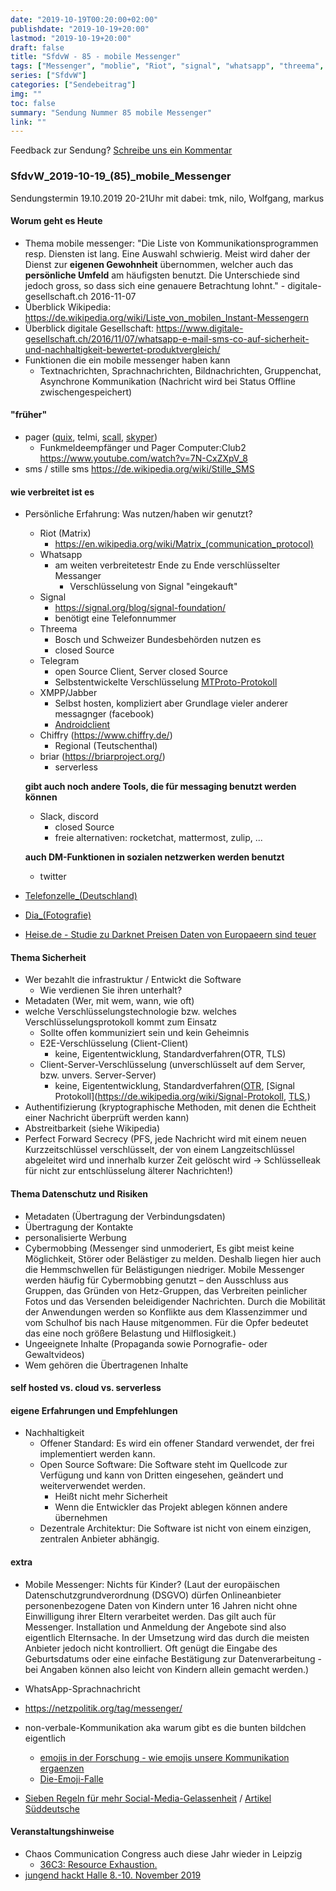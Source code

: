 ```yaml
---
date: "2019-10-19T00:20:00+02:00"
publishdate: "2019-10-19+20:00"
lastmod: "2019-10-19+20:00"
draft: false
title: "SfdvW - 85 - mobile Messenger"
tags: ["Messenger", "moblie", "Riot", "signal", "whatsapp", "threema", "telegram", "XMPP/jabber", "chiffry", "briar", "slack", "discord", "twitter"]
series: ["SfdvW"]
categories: ["Sendebeitrag"]
img: ""
toc: false
summary: "Sendung Nummer 85 mobile Messenger"
link: ""
---
```


<div id="example"></div>
<script src="https://cdn.podlove.org/web-player/embed.js"></script>

<script>
  podlovePlayer('#example', '/blog/sfdvw85.json');
</script>

Feedback zur Sendung?
[Schreibe uns ein Kommentar](mailto:SfdvW@radiocorax.de)

### SfdvW_2019-10-19_(85)_mobile_Messenger
Sendungstermin 19.10.2019 20-21Uhr
mit dabei: tmk, nilo, Wolfgang, markus

#### Worum geht es Heute
* Thema mobile messenger: "Die Liste von Kommunikationsprogrammen resp. Diensten ist lang. Eine Auswahl schwierig. Meist wird daher der Dienst zur **eigenen Gewohnheit** übernommen, welcher auch das **persönliche Umfeld** am häufigsten benutzt. Die Unterschiede sind jedoch gross, so dass sich eine genauere Betrachtung lohnt." - digitale-gesellschaft.ch 2016-11-07 
* Überblick Wikipedia: https://de.wikipedia.org/wiki/Liste_von_mobilen_Instant-Messengern
* Überblick digitale Gesellschaft: https://www.digitale-gesellschaft.ch/2016/11/07/whatsapp-e-mail-sms-co-auf-sicherheit-und-nachhaltigkeit-bewertet-produktvergleich/
* Funktionen die ein mobile messenger haben kann
    * Textnachrichten, Sprachnachrichten, Bildnachrichten, Gruppenchat, Asynchrone Kommunikation (Nachricht wird bei Status Offline zwischengespeichert)

#### "früher"
* pager ([quix](https://de.wikipedia.org/wiki/Quix), telmi, [scall](https://de.wikipedia.org/wiki/Scall), [skyper](https://de.wikipedia.org/wiki/Skyper_(Pager)))
    * Funkmeldeempfänger und Pager Computer:Club2  https://www.youtube.com/watch?v=7N-CxZXpV_8
* sms / stille sms https://de.wikipedia.org/wiki/Stille_SMS

#### wie verbreitet ist es
* Persönliche Erfahrung:  Was nutzen/haben wir genutzt?
    * Riot (Matrix)
        * https://en.wikipedia.org/wiki/Matrix_(communication_protocol)
    * Whatsapp
        * am weiten verbreitetestr Ende zu Ende verschlüsselter Messanger 
            * Verschlüsselung von Signal "eingekauft"
    * Signal
        * https://signal.org/blog/signal-foundation/
        * benötigt eine Telefonnummer
    * Threema
        * Bosch und Schweizer Bundesbehörden nutzen es
        * closed Source
    * Telegram
        * open Source Client, Server closed Source
        * Selbstentwickelte Verschlüsselung [MTProto-Protokoll](https://de.wikipedia.org/wiki/Telegram#cite_note-88)
    * XMPP/Jabber
        * Selbst hosten, kompliziert aber Grundlage vieler anderer messagnger (facebook)
        * [Androidclient](https://conversations.im/)
    * Chiffry (https://www.chiffry.de/)
        * Regional (Teutschenthal)
    * briar (https://briarproject.org/)
        * serverless
    
    **gibt auch noch andere Tools, die für messaging benutzt werden können**
    
    * Slack, discord
        * closed Source
        * freie alternativen: rocketchat, mattermost, zulip, ...

    **auch DM-Funktionen in sozialen netzwerken werden benutzt**
    
    * twitter

* [Telefonzelle_(Deutschland)](https://de.wikipedia.org/wiki/Telefonzelle_(Deutschland))
* [Dia_(Fotografie)](https://de.wikipedia.org/wiki/Dia_(Fotografie))
* [Heise.de - Studie zu Darknet Preisen Daten von Europaeern sind teuer](https://www.heise.de/newsticker/meldung/Studie-zu-Darknet-Preisen-Daten-von-Europaeern-sind-teuer-4560072.html)
 

#### Thema Sicherheit
* Wer bezahlt die infrastruktur / Entwickt die Software 
    * Wie verdienen Sie ihren unterhalt?
* Metadaten (Wer, mit wem, wann, wie oft)
* welche Verschlüsselungstechnologie bzw. welches Verschlüsselungsprotokoll kommt zum Einsatz
    * Sollte offen kommuniziert sein und kein Geheimnis
    * E2E-Verschlüsselung (Client-Client)
        * keine, Eigententwicklung, Standardverfahren(OTR, TLS)
    * Client-Server-Verschlüsselung (unverschlüsselt auf dem Server, bzw. unvers. Server-Server)
        * keine, Eigententwicklung, Standardverfahren([OTR](https://de.wikipedia.org/wiki/Off-the-Record_Messaging), [Signal Protokoll](https://de.wikipedia.org/wiki/Signal-Protokoll, [TLS](https://de.wikipedia.org/wiki/Transport_Layer_Security),)
* Authentifizierung (kryptographische Methoden, mit denen die Echtheit einer Nachricht überprüft werden kann)
* Abstreitbarkeit (siehe Wikipedia)
* Perfect Forward Secrecy (PFS, jede Nachricht wird mit einem neuen Kurzzeitschlüssel verschlüsselt, der von einem Langzeitschlüssel abgeleitet wird und innerhalb kurzer Zeit gelöscht wird -> Schlüsselleak für nicht zur entschlüsselung älterer Nachrichten!)
#### Thema Datenschutz und Risiken
* Metadaten (Übertragung der Verbindungsdaten)
* Übertragung der Kontakte
* personalisierte Werbung
* Cybermobbing (Messenger sind unmoderiert, Es gibt meist keine Möglichkeit, Störer oder Belästiger zu melden. Deshalb liegen hier auch die Hemmschwellen für Belästigungen niedriger. Mobile Messenger werden häufig für Cybermobbing genutzt – den Ausschluss aus Gruppen, das Gründen von Hetz-Gruppen, das Verbreiten peinlicher Fotos und das Versenden beleidigender Nachrichten. Durch die Mobilität der Anwendungen werden so Konflikte aus dem Klassenzimmer und vom Schulhof bis nach Hause mitgenommen. Für die Opfer bedeutet das eine noch größere Belastung und Hilflosigkeit.)
* Ungeeignete Inhalte (Propaganda sowie Pornografie- oder Gewaltvideos)
* Wem gehören die Übertragenen Inhalte
#### self hosted vs. cloud vs. serverless



#### eigene Erfahrungen und Empfehlungen
* Nachhaltigkeit
    * Offener Standard: Es wird ein offener Standard verwendet, der frei implementiert werden kann.
    * Open Source Software: Die Software steht im Quellcode zur Verfügung und kann von Dritten eingesehen, geändert und weiterverwendet werden.
        * Heißt nicht mehr Sicherheit
        * Wenn die Entwickler das Projekt ablegen können andere übernehmen
    * Dezentrale Architektur: Die Software ist nicht von einem einzigen, zentralen Anbieter abhängig.

#### extra
* Mobile Messenger: Nichts für Kinder? (Laut der europäischen Datenschutzgrundverordnung (DSGVO) dürfen Onlineanbieter personenbezogene Daten von Kindern unter 16 Jahren nicht ohne Einwilligung ihrer Eltern verarbeitet werden. Das gilt auch für Messenger. Installation und Anmeldung der Angebote sind also eigentlich Elternsache. In der Umsetzung wird das durch die meisten Anbieter jedoch nicht kontrolliert. Oft genügt die Eingabe des Geburtsdatums oder eine einfache Bestätigung zur Datenverarbeitung - bei Angaben können also leicht von Kindern allein gemacht werden.)

* WhatsApp-Sprachnachricht

* https://netzpolitik.org/tag/messenger/

* non-verbale-Kommunikation aka warum gibt es die bunten bildchen eigentlich
    * [emojis in der Forschung - wie emojis unsere Kommunikation ergaenzen](https://www.stuttgarter-nachrichten.de/inhalt.emojis-in-der-forschung-wie-emojis-unsere-kommunikation-ergaenzen.61649867-1f7d-4c30-8c5f-4a6e38e00f79.html)
    * [Die-Emoji-Falle](https://www.n-joy.de/multimedia/Die-Emoji-Falle,emoji672.html)

*  [Sieben Regeln für mehr Social-Media-Gelassenheit](https://gegen-die-panik.de)  / [Artikel Süddeutsche](https://www.sueddeutsche.de/digital/nach-dem-anschlag-von-muenster-gegen-die-panik-1.3935620)


#### Veranstaltungshinweise
* Chaos Communication Congress auch diese Jahr wieder in Leipzig
    * [36C3: Resource Exhaustion.](https://www.ccc.de/en/updates/2019/36c3-in-leipzig)
* [jungend hackt Halle 8.-10. November 2019](https://jugendhackt.org/events/halle/)

